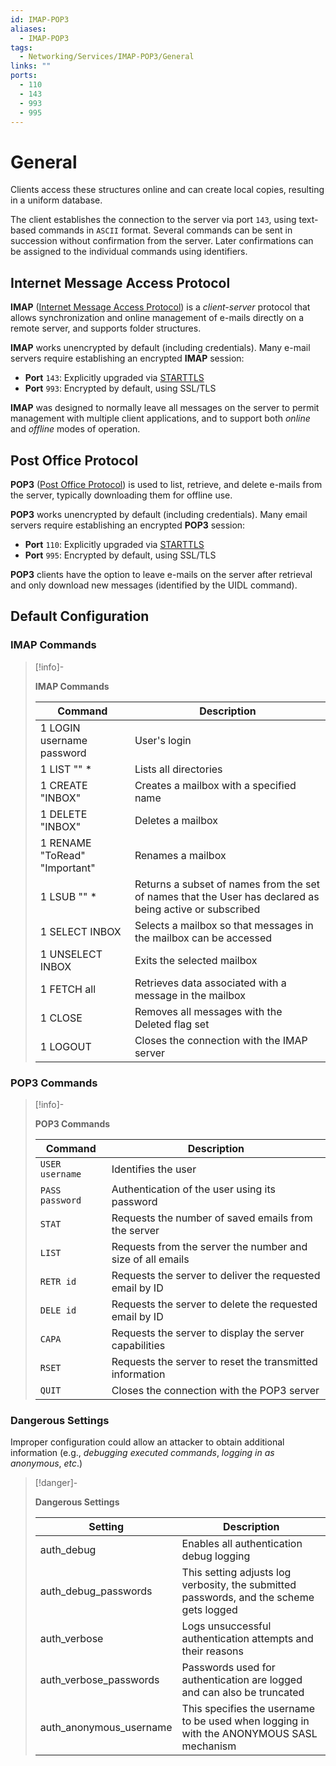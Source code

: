 ```yaml
---
id: IMAP-POP3
aliases:
  - IMAP-POP3
tags:
  - Networking/Services/IMAP-POP3/General
links: ""
ports:
  - 110
  - 143
  - 993
  - 995
---
```


# General

Clients access these structures online and can create local copies, resulting in
a uniform database.

The client establishes the connection to the server via port `143`, using
text-based commands in `ASCII` format. Several commands can be sent in
succession without confirmation from the server. Later confirmations can be
assigned to the individual commands using identifiers.

## Internet Message Access Protocol

**IMAP** ([Internet Message Access Protocol](https://en.wikipedia.org/wiki/Internet_Message_Access_Protocol))
is a *client-server* protocol that allows synchronization and online management
of e-mails directly on a remote server, and supports folder structures.

**IMAP** works unencrypted by default (including
credentials). Many e-mail servers require establishing an encrypted **IMAP**
session:
- **Port** `143`: Explicitly upgraded via [STARTTLS](https://en.wikipedia.org/wiki/Opportunistic_TLS)
- **Port** `993`: Encrypted by default, using SSL/TLS

**IMAP** was designed to normally leave all messages on the server to permit
management with multiple client applications, and to support both *online* and
*offline* modes of operation.

## Post Office Protocol

**POP3** ([Post Office Protocol](https://en.wikipedia.org/wiki/Post_Office_Protocol))
is used to list, retrieve, and delete e-mails from the server, typically
downloading them for offline use.

**POP3** works unencrypted by default (including credentials).
Many email servers require establishing an encrypted **POP3** session:
- **Port** `110`: Explicitly upgraded via [STARTTLS](https://en.wikipedia.org/wiki/Post_Office_Protocol)
- **Port** `995`: Encrypted by default, using SSL/TLS

**POP3** clients have the option to leave e-mails on the server after retrieval
and only download new messages (identified by the UIDL command).

## Default Configuration



<!-- IMAP Commands {{{-->
### IMAP Commands

> [!info]-
>
> **IMAP Commands**
>
>| Command                       | Description |
>| ----------------------------- | ------------------------------------ |
>| 1 LOGIN username password     | User's login |
>| 1 LIST "" *                   | Lists all directories |
>| 1 CREATE "INBOX"              | Creates a mailbox with a specified name |
>| 1 DELETE "INBOX"              | Deletes a mailbox |
>| 1 RENAME "ToRead" "Important" | Renames a mailbox |
>| 1 LSUB "" *                   | Returns a subset of names from the set of names that the User has declared as being active or subscribed |
>| 1 SELECT INBOX                | Selects a mailbox so that messages in the mailbox can be accessed |
>| 1 UNSELECT INBOX              | Exits the selected mailbox |
>| 1 FETCH <ID> all              | Retrieves data associated with a message in the mailbox |
>| 1 CLOSE                       | Removes all messages with the Deleted flag set |
>| 1 LOGOUT                      | Closes the connection with the IMAP server |
<!-- }}} -->

<!-- POP3 Commands {{{-->
### POP3 Commands

> [!info]-
>
> **POP3 Commands**
>
>| Command         | Description                        |
>| --------------- | ---------------------------------- |
>| `USER username` | Identifies the user                |
>| `PASS password` | Authentication of the user using its password |
>| `STAT`          | Requests the number of saved emails from the server |
>| `LIST`          | Requests from the server the number and size of all emails |
>| `RETR id`       | Requests the server to deliver the requested email by ID |
>| `DELE id`       | Requests the server to delete the requested email by ID |
>| `CAPA`          | Requests the server to display the server capabilities |
>| `RSET`          | Requests the server to reset the transmitted information |
>| `QUIT`          | Closes the connection with the POP3 server |
<!-- }}} -->

<!-- Dangerous Settings {{{-->
### Dangerous Settings

Improper configuration could allow an attacker to obtain additional information
(e.g., *debugging executed commands*, *logging in as anonymous*, *etc*.)

> [!danger]-
>
> **Dangerous Settings**
>
>| Setting                 | Description                   |
>| ----------------------- | ----------------------------- |
>| auth_debug              | Enables all authentication debug logging |
>| auth_debug_passwords    | This setting adjusts log verbosity, the submitted passwords, and the scheme gets logged |
>| auth_verbose            | Logs unsuccessful authentication attempts and their reasons |
>| auth_verbose_passwords  | Passwords used for authentication are logged and can also be truncated |
>| auth_anonymous_username | This specifies the username to be used when logging in with the ANONYMOUS SASL mechanism |
<!-- }}} -->

